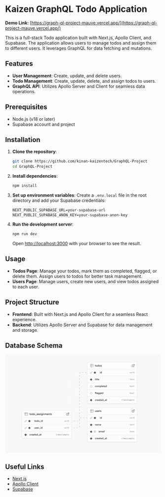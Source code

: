 # Kaizen GraphQL Todo Application

**Demo Link:** [https://graph-ql-project-mauve.vercel.app/](https://graph-ql-project-mauve.vercel.app/)

This is a full-stack Todo application built with Next.js, Apollo Client, and Supabase. The application allows users to manage todos and assign them to different users. It leverages GraphQL for data fetching and mutations.

## Features

- **User Management**: Create, update, and delete users.
- **Todo Management**: Create, update, delete, and assign todos to users.
- **GraphQL API**: Utilizes Apollo Server and Client for seamless data operations.

## Prerequisites

- Node.js (v18 or later)
- Supabase account and project

## Installation

1. **Clone the repository**:

   ```bash
   git clone https://github.com/kinan-kaizentech/GraphQL-Project
   cd GraphQL-Project
   ```

2. **Install dependencies**:

   ```bash
   npm install
   ```

3. **Set up environment variables**:
   Create a `.env.local` file in the root directory and add your Supabase credentials:

   ```env
   NEXT_PUBLIC_SUPABASE_URL=your-supabase-url
   NEXT_PUBLIC_SUPABASE_ANON_KEY=your-supabase-anon-key
   ```

4. **Run the development server**:

   ```bash
   npm run dev
   ```

   Open [http://localhost:3000](http://localhost:3000) with your browser to see the result.

## Usage

- **Todos Page**: Manage your todos, mark them as completed, flagged, or delete them. Assign users to todos for better task management.
- **Users Page**: Manage users, create new users, and view todos assigned to each user.

## Project Structure

- **Frontend**: Built with Next.js and Apollo Client for a seamless React experience.
- **Backend**: Utilizes Apollo Server and Supabase for data management and storage.

## Database Schema

![Database Schema](db_schema.png)

## Useful Links

- [Next.js](https://nextjs.org/)
- [Apollo Client](https://www.apollographql.com/docs/react/)
- [Supabase](https://supabase.io/)
